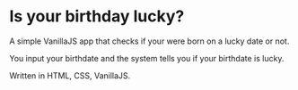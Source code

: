 # Is your birthday lucky?

A simple VanillaJS app that checks if your were born on a lucky date or not.

You input your birthdate and the system tells you if your birthdate is lucky.

Written in HTML, CSS, VanillaJS.
